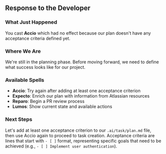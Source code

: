 ## Response to the Developer

### What Just Happened

You cast **Accio** which had no effect because our plan doesn't have any acceptance criteria defined yet.

### Where We Are

We're still in the planning phase. Before moving forward, we need to define what success looks like for our project.

### Available Spells

- **Accio**: Try again after adding at least one acceptance criterion
- **Expecto**: Enrich our plan with information from Atlassian resources
- **Reparo**: Begin a PR review process
- **Lumos**: Show current state and available actions

### Next Steps

Let's add at least one acceptance criterion to our `.ai/task/plan.md` file, then use Accio again to proceed to task creation. Acceptance criteria are lines that start with `- [ ]` format, representing specific goals that need to be achieved (e.g., `- [ ] Implement user authentication`).
